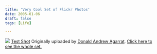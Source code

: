 ```yaml
---
title: 'Very Cool Set of Flickr Photos'
date: 2005-01-06
draft: false
tags: [Life]

---
```


[![](http://photos1.flickr.com/3030625_cbf50795cc_m.jpg)](http://www.flickr.com/photos/anzi/3030625/ "photo sharing") [Test Shot](http://www.flickr.com/photos/anzi/3030625/) Originally uploaded by [Donald Andrew Agarrat](http://www.flickr.com/people/anzi/). [Click here to see the whole set.](http://flickr.com/photos/anzi/sets/75845/)